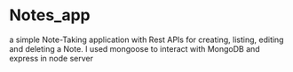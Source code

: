 # Notes_app
a simple Note-Taking application with Rest APIs for creating, listing, editing and deleting a Note.
I used mongoose to interact with MongoDB and express in node server